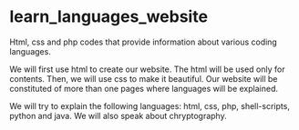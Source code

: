 # learn_languages_website
Html, css and php codes that provide information about various coding languages.

We will first use html to create our website. The html will be used only for contents. 
Then, we will use css to make it beautiful.
Our website will be constituted of more than one pages where languages will be explained.  

We will try to explain the following languages: html, css, php, shell-scripts, python and java. 
We will also speak about chryptography.

